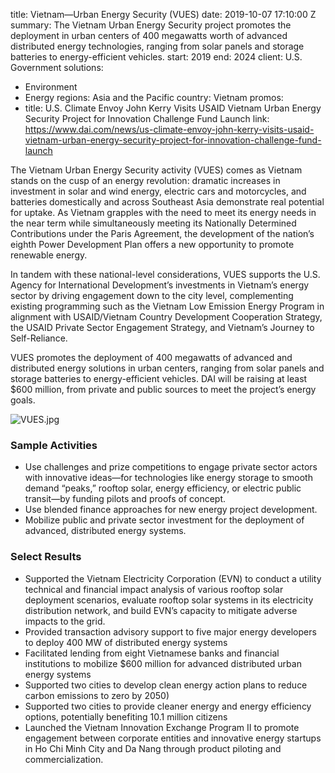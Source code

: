 
title: Vietnam—Urban Energy Security (VUES)
date: 2019-10-07 17:10:00 Z
summary: The Vietnam Urban Energy Security project promotes the deployment in urban
  centers of 400 megawatts worth of advanced distributed energy technologies, ranging
  from solar panels and storage batteries to energy-efficient vehicles.
start: 2019
end: 2024
client: U.S. Government
solutions:
- Environment
- Energy
regions: Asia and the Pacific
country: Vietnam
promos:
- title: U.S. Climate Envoy John Kerry Visits USAID Vietnam Urban Energy Security
    Project for Innovation Challenge Fund Launch
  link: https://www.dai.com/news/us-climate-envoy-john-kerry-visits-usaid-vietnam-urban-energy-security-project-for-innovation-challenge-fund-launch


The Vietnam Urban Energy Security activity (VUES) comes as Vietnam stands on the cusp of an energy revolution: dramatic increases in investment in solar and wind energy, electric cars and motorcycles, and batteries domestically and across Southeast Asia demonstrate real potential for uptake. As Vietnam grapples with the need to meet its energy needs in the near term while simultaneously meeting its Nationally Determined Contributions under the Paris Agreement, the development of the nation’s eighth Power Development Plan offers a new opportunity to promote renewable energy.

In tandem with these national-level considerations, VUES supports the U.S. Agency for International Development’s investments in Vietnam’s energy sector by driving engagement down to the city level, complementing existing programming such as the Vietnam Low Emission Energy Program in alignment with USAID/Vietnam Country Development Cooperation Strategy, the USAID Private Sector Engagement Strategy, and Vietnam’s Journey to Self-Reliance.

VUES promotes the deployment of 400 megawatts of advanced and distributed energy solutions in urban centers, ranging from solar panels and storage batteries to energy-efficient vehicles. DAI will be raising at least $600 million, from private and public sources to meet the project’s energy goals.

![VUES.jpg](/uploads/VUES.jpg)

### Sample Activities

* Use challenges and prize competitions to engage private sector actors with innovative ideas—for technologies like energy storage to smooth demand “peaks,” rooftop solar, energy efficiency, or electric public transit—by funding pilots and proofs of concept.
* Use blended finance approaches for new energy project development.
* Mobilize public and private sector investment for the deployment of advanced, distributed energy systems.

### Select Results

* Supported the Vietnam Electricity Corporation (EVN) to conduct a utility technical and financial impact analysis of various rooftop solar deployment scenarios, evaluate rooftop solar systems in its electricity distribution network, and build EVN’s capacity to mitigate adverse impacts to the grid.
* Provided transaction advisory support to five major energy developers to deploy 400 MW of distributed energy systems
* Facilitated lending from eight Vietnamese banks and financial institutions to mobilize $600 million for advanced distributed urban energy systems
* Supported two cities to develop clean energy action plans to reduce carbon emissions to zero by 2050)
* Supported two cities to provide cleaner energy and energy efficiency options, potentially benefiting 10.1 million citizens
* Launched the Vietnam Innovation Exchange Program II to promote engagement between corporate entities and innovative energy startups in Ho Chi Minh City and Da Nang through product piloting and commercialization.
